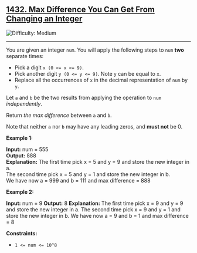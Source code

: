 ## [1432\. Max Difference You Can Get From Changing an Integer](https://leetcode.com/problems/max-difference-you-can-get-from-changing-an-integer)

![Difficulty: Medium](https://img.shields.io/badge/Difficulty-Medium-orange)

---

You are given an integer `num`. You will apply the following steps to `num` **two** separate times:

- Pick a digit `x (0 <= x <= 9)`.
- Pick another digit `y (0 <= y <= 9)`. Note `y` can be equal to `x`.
- Replace all the occurrences of `x` in the decimal representation of `num` by `y`.

Let `a` and `b` be the two results from applying the operation to `num` _independently_.

Return _the max difference_ between `a` and `b`.

Note that neither `a` nor `b` may have any leading zeros, and **must not** be 0.

**Example 1:**

**Input:** num = 555  
**Output:** 888  
**Explanation:** The first time pick x = 5 and y = 9 and store the new integer in a.  
The second time pick x = 5 and y = 1 and store the new integer in b.  
We have now a = 999 and b = 111 and max difference = 888

**Example 2:**

**Input:** num = 9
**Output:** 8
**Explanation:** The first time pick x = 9 and y = 9 and store the new integer in a.
The second time pick x = 9 and y = 1 and store the new integer in b.
We have now a = 9 and b = 1 and max difference = 8

**Constraints:**

- `1 <= num <= 10^8`
